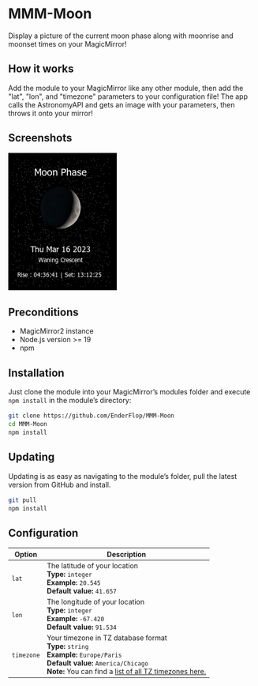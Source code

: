 
# MMM-Moon
Display a picture of the current moon phase along with moonrise and moonset times on your MagicMirror!

## How it works

Add the module to your MagicMirror like any other module, then add the "lat", "lon", and "timezone" parameters to your configuration file! The app calls the AstronomyAPI and gets an image with your parameters, then throws it onto your mirror!

## Screenshots
![Sample Picture One](./imgs/moon_pic1.png)

## Preconditions

* MagicMirror2 instance
* Node.js version >= 19
* npm


## Installation

Just clone the module into your MagicMirror’s modules folder and execute `npm install` in the module’s directory:

```bash
git clone https://github.com/EnderFlop/MMM-Moon
cd MMM-Moon
npm install
```

## Updating

Updating is as easy as navigating to the module’s folder, pull the latest version from GitHub and install.

```bash
git pull
npm install
```


## Configuration

| Option | Description |
| ------ | ----------- |
| `lat` | The latitude of your location<br>**Type:** `integer`<br>**Example:** `20.545`<br>**Default value:** `41.657` <br>|
| `lon` | The longitude of your location<br>**Type:** `integer`<br>**Example:** `-67.420`<br>**Default value:** `91.534` <br>|
| `timezone` | Your timezone in TZ database format<br>**Type:** `string` <br>**Example:** `Europe/Paris` <br>**Default value:** `America/Chicago`<br>**Note:** You can find a [list of all TZ timezones here.](https://en.wikipedia.org/wiki/List_of_tz_database_time_zones)